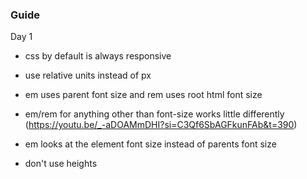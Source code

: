 ### Guide

Day 1

- css by default is always responsive
- use relative units instead of px

- em uses parent font size and rem uses root html font size 
- em/rem for anything other than font-size works little differently (https://youtu.be/_-aDOAMmDHI?si=C3Qf6SbAGFkunFAb&t=390)
- em looks at the element font size instead of parents font size 
- don't use heights
